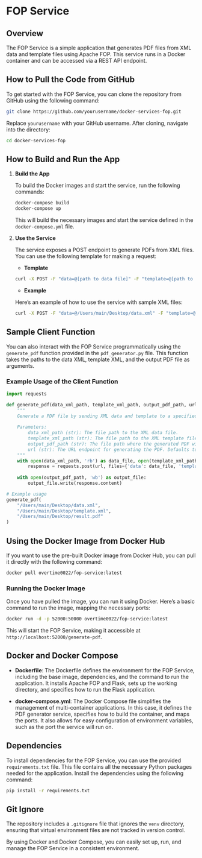 # FOP Service

## Overview

The FOP Service is a simple application that generates PDF files from XML data and template files using Apache FOP. This service runs in a Docker container and can be accessed via a REST API endpoint.

## How to Pull the Code from GitHub

To get started with the FOP Service, you can clone the repository from GitHub using the following command:

```sh
git clone https://github.com/yourusername/docker-services-fop.git
```

Replace `yourusername` with your GitHub username. After cloning, navigate into the directory:

```sh
cd docker-services-fop
```

## How to Build and Run the App

1. **Build the App**

    To build the Docker images and start the service, run the following commands:

    ```sh
    docker-compose build
    docker-compose up
    ```

    This will build the necessary images and start the service defined in the `docker-compose.yml` file.

2. **Use the Service**

    The service exposes a POST endpoint to generate PDFs from XML files. You can use the following template for making a request:

    - **Template**

    ```sh
    curl -X POST -F "data=@[path to data file]" -F "template=@[path to template]" http://localhost:[port defined in env file 52000 is default]/generate-pdf --output [path to output]
    ```

    - **Example**

    Here’s an example of how to use the service with sample XML files:

    ```sh
    curl -X POST -F "data=@/Users/main/Desktop/data.xml" -F "template=@/Users/main/Desktop/template.xml" http://localhost:52000/generate-pdf --output result.pdf
    ```

## Sample Client Function

You can also interact with the FOP Service programmatically using the `generate_pdf` function provided in the `pdf_generator.py` file. This function takes the paths to the data XML, template XML, and the output PDF file as arguments.

### Example Usage of the Client Function

```python
import requests

def generate_pdf(data_xml_path, template_xml_path, output_pdf_path, url="http://localhost:52000/generate-pdf"):
    """
    Generate a PDF file by sending XML data and template to a specified URL.
    
    Parameters:
        data_xml_path (str): The file path to the XML data file.
        template_xml_path (str): The file path to the XML template file.
        output_pdf_path (str): The file path where the generated PDF will be saved.
        url (str): The URL endpoint for generating the PDF. Defaults to "http://localhost:52000/generate-pdf".
    """
    with open(data_xml_path, 'rb') as data_file, open(template_xml_path, 'rb') as template_file:
        response = requests.post(url, files={'data': data_file, 'template': template_file})
    
    with open(output_pdf_path, 'wb') as output_file:
        output_file.write(response.content)

# Example usage
generate_pdf(
    "/Users/main/Desktop/data.xml",
    "/Users/main/Desktop/template.xml",
    "/Users/main/Desktop/result.pdf"
)
```

## Using the Docker Image from Docker Hub

If you want to use the pre-built Docker image from Docker Hub, you can pull it directly with the following command:

```sh
docker pull overtime0022/fop-service:latest
```

### Running the Docker Image

Once you have pulled the image, you can run it using Docker. Here’s a basic command to run the image, mapping the necessary ports:

```sh
docker run -d -p 52000:50000 overtime0022/fop-service:latest
```

This will start the FOP Service, making it accessible at `http://localhost:52000/generate-pdf`.

## Docker and Docker Compose

- **Dockerfile**: The Dockerfile defines the environment for the FOP Service, including the base image, dependencies, and the command to run the application. It installs Apache FOP and Flask, sets up the working directory, and specifies how to run the Flask application.

- **docker-compose.yml**: The Docker Compose file simplifies the management of multi-container applications. In this case, it defines the PDF generator service, specifies how to build the container, and maps the ports. It also allows for easy configuration of environment variables, such as the port the service will run on.

## Dependencies

To install dependencies for the FOP Service, you can use the provided `requirements.txt` file. This file contains all the necessary Python packages needed for the application. Install the dependencies using the following command:

```sh
pip install -r requirements.txt
```

## Git Ignore

The repository includes a `.gitignore` file that ignores the `venv` directory, ensuring that virtual environment files are not tracked in version control.

By using Docker and Docker Compose, you can easily set up, run, and manage the FOP Service in a consistent environment.
